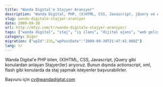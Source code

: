 ```yaml
---
title: "Wanda Digital'e Stajyer Aranıyor"
description: "Wanda Digital, PHP, (X)HTML, CSS, Javascript, jQuery ve ActionScript gibi teknolojilere hakim stajyerler arıyor. Başvuru için cv@wandadigital.com."
slug: wanda-digitale-stajyer-araniyor
date: 2009-09-30
url: http://mfyz.com/tr/wanda-digitale-stajyer-araniyor/
tags: ["wanda digital", "staj", "iş ilanı", "dijital ajans", "web geliştirme"]
category: Diğer
migration: {"wpId":231,"wpPostDate":"2009-09-30T21:47:41.000Z"}
lang: tr
---
```


Wanda Digital'e PHP bilen, (X)HTML, CSS, Javascript, jQuery gibi konulardan anlayan Stajyer(ler) arıyoruz. Bunun dışında actionscript, xml, flash gibi konularda da staj yapmak isteyenler başvurabilirler.

Başvuru için cv@wandadigital.com